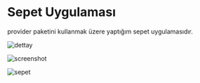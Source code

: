 <h1>Sepet Uygulaması</h1>
provider paketini kullanmak üzere yaptığım sepet uygulamasıdır.

![dettay](https://user-images.githubusercontent.com/56825677/148063908-daab6ad2-2091-4bca-9d21-27ce9f7d0c77.png)

![screenshot](https://user-images.githubusercontent.com/56825677/148063913-0d57d435-4264-4eab-82c3-1e551524aabb.png)

![sepet](https://user-images.githubusercontent.com/56825677/148063916-1cb8cbd3-e489-4c11-a55e-0bf637e5056a.png)




